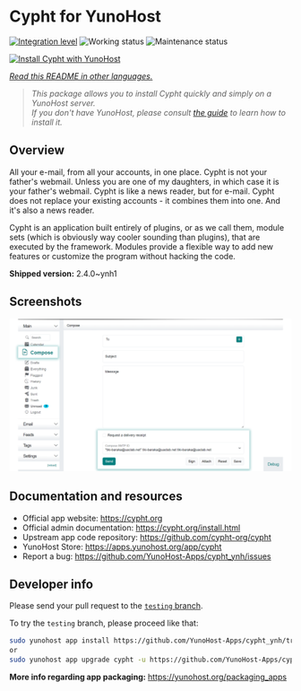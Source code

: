 <!--
N.B.: This README was automatically generated by <https://github.com/YunoHost/apps/tree/master/tools/readme_generator>
It shall NOT be edited by hand.
-->

# Cypht for YunoHost

[![Integration level](https://dash.yunohost.org/integration/cypht.svg)](https://ci-apps.yunohost.org/ci/apps/cypht/) ![Working status](https://ci-apps.yunohost.org/ci/badges/cypht.status.svg) ![Maintenance status](https://ci-apps.yunohost.org/ci/badges/cypht.maintain.svg)

[![Install Cypht with YunoHost](https://install-app.yunohost.org/install-with-yunohost.svg)](https://install-app.yunohost.org/?app=cypht)

*[Read this README in other languages.](./ALL_README.md)*

> *This package allows you to install Cypht quickly and simply on a YunoHost server.*  
> *If you don't have YunoHost, please consult [the guide](https://yunohost.org/install) to learn how to install it.*

## Overview

All your e-mail, from all your accounts, in one place. Cypht is not your father's webmail. Unless you are one of my daughters, in which case it is your father's webmail. Cypht is like a news reader, but for e-mail. Cypht does not replace your existing accounts - it combines them into one. And it's also a news reader.

Cypht is an application built entirely of plugins, or as we call them, module sets (which is obviously way cooler sounding than plugins), that are executed by the framework. Modules provide a flexible way to add new features or customize the program without hacking the code.


**Shipped version:** 2.4.0~ynh1

## Screenshots

![Screenshot of Cypht](./doc/screenshots/screenshot.png)

## Documentation and resources

- Official app website: <https://cypht.org>
- Official admin documentation: <https://cypht.org/install.html>
- Upstream app code repository: <https://github.com/cypht-org/cypht>
- YunoHost Store: <https://apps.yunohost.org/app/cypht>
- Report a bug: <https://github.com/YunoHost-Apps/cypht_ynh/issues>

## Developer info

Please send your pull request to the [`testing` branch](https://github.com/YunoHost-Apps/cypht_ynh/tree/testing).

To try the `testing` branch, please proceed like that:

```bash
sudo yunohost app install https://github.com/YunoHost-Apps/cypht_ynh/tree/testing --debug
or
sudo yunohost app upgrade cypht -u https://github.com/YunoHost-Apps/cypht_ynh/tree/testing --debug
```

**More info regarding app packaging:** <https://yunohost.org/packaging_apps>
